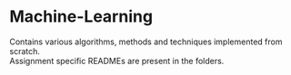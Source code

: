 # Machine-Learning

Contains various algorithms, methods and techniques implemented from scratch.  
Assignment specific READMEs are present in the folders.
